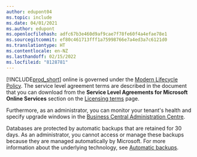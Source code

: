 ```yaml
---
author: edupont04
ms.topic: include
ms.date: 04/01/2021
ms.author: edupont
ms.openlocfilehash: adfc67b3e460d9af9cae7f78fe60f4a4efae78e1
ms.sourcegitcommit: ef80c461713fff1a75998766e7a4ed3a7c6121d0
ms.translationtype: HT
ms.contentlocale: en-NZ
ms.lasthandoff: 02/15/2022
ms.locfileid: "8128781"
---
```

[!INCLUDE[prod_short](prod_short.md)] online is governed under the [Modern Lifecycle Policy](https://support.microsoft.com/help/30881/modern-lifecycle-policy). The service level agreement terms are described in the document that you can download from the **Service Level Agreements for Microsoft Online Services** section on the [Licensing terms](https://www.microsoft.com/licensing/product-licensing/products) page.  

Furthermore, as an administrator, you can monitor your tenant's health and specify upgrade windows in the [Business Central Administration Centre](/dynamics365/business-central/dev-itpro/administration/tenant-admin-center).  

Databases are protected by automatic backups that are retained for 30 days. As an administrator, you cannot access or manage these backups because they are managed automatically by Microsoft. For more information about the underlying technology, see [Automatic backups](/azure/sql-database/sql-database-automated-backups).  
